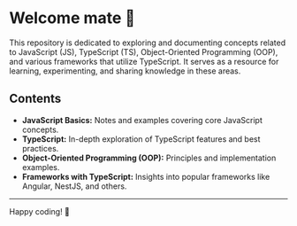 # Welcome mate 👋

This repository is dedicated to exploring and documenting concepts related to JavaScript (JS), TypeScript (TS), Object-Oriented Programming (OOP), and various frameworks that utilize TypeScript. It serves as a resource for learning, experimenting, and sharing knowledge in these areas.

## Contents

- **JavaScript Basics:** Notes and examples covering core JavaScript concepts.
- **TypeScript:** In-depth exploration of TypeScript features and best practices.
- **Object-Oriented Programming (OOP):** Principles and implementation examples.
- **Frameworks with TypeScript:** Insights into popular frameworks like Angular, NestJS, and others.

---

Happy coding! 🚀
